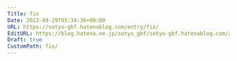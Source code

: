 ```yaml
---
Title: fix
Date: 2022-09-29T05:34:36+09:00
URL: https://sotyo-gbf.hatenablog.com/entry/fix/
EditURL: https://blog.hatena.ne.jp/sotyo_gbf/sotyo-gbf.hatenablog.com/atom/entry/4207112889922857205
Draft: true
CustomPath: fix/
---
```


